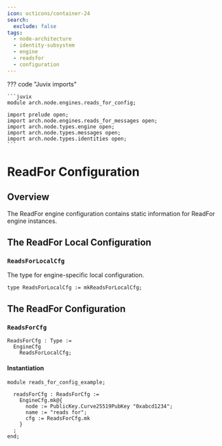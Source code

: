 ```yaml
---
icon: octicons/container-24
search:
  exclude: false
tags:
  - node-architecture
  - identity-subsystem
  - engine
  - readsfor
  - configuration
---
```


??? code "Juvix imports"

    ```juvix
    module arch.node.engines.reads_for_config;

    import prelude open;
    import arch.node.engines.reads_for_messages open;
    import arch.node.types.engine open;
    import arch.node.types.messages open;
    import arch.node.types.identities open;
    ```

# ReadFor Configuration

## Overview

The ReadFor engine configuration contains static information for ReadFor engine instances.

## The ReadFor Local Configuration

### `ReadsForLocalCfg`

The type for engine-specific local configuration.

<!-- --8<-- [start:ReadsForLocalCfg] -->
```juvix
type ReadsForLocalCfg := mkReadsForLocalCfg;
```
<!-- --8<-- [end:ReadsForLocalCfg] -->

## The ReadFor Configuration

### `ReadsForCfg`

<!-- --8<-- [start:ReadsForCfg] -->
```juvix
ReadsForCfg : Type :=
  EngineCfg
    ReadsForLocalCfg;
```
<!-- --8<-- [end:ReadsForCfg] -->

#### Instantiation

<!-- --8<-- [start:readsForCfg] -->
```juvix extract-module-statements
module reads_for_config_example;

  readsForCfg : ReadsForCfg :=
    EngineCfg.mk@{
      node := PublicKey.Curve25519PubKey "0xabcd1234";
      name := "reads for";
      cfg := ReadsForCfg.mk
    }
  ;
end;
```
<!-- --8<-- [end:readsForCfg] -->
